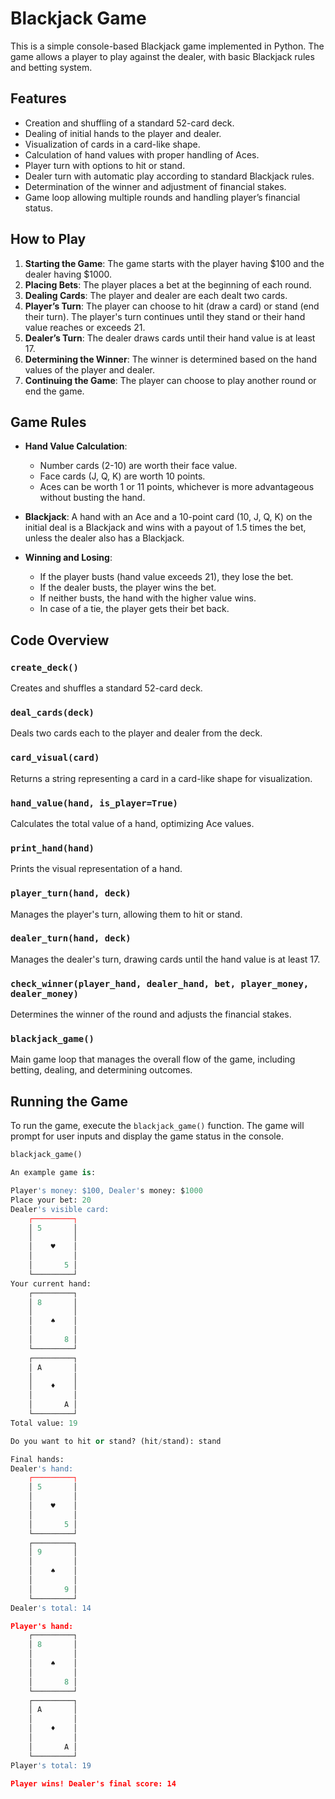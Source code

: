 # Blackjack Game

This is a simple console-based Blackjack game implemented in Python. The game allows a player to play against the dealer, with basic Blackjack rules and betting system. 

## Features

- Creation and shuffling of a standard 52-card deck.
- Dealing of initial hands to the player and dealer.
- Visualization of cards in a card-like shape.
- Calculation of hand values with proper handling of Aces.
- Player turn with options to hit or stand.
- Dealer turn with automatic play according to standard Blackjack rules.
- Determination of the winner and adjustment of financial stakes.
- Game loop allowing multiple rounds and handling player’s financial status.

## How to Play

1. **Starting the Game**: The game starts with the player having $100 and the dealer having $1000.
2. **Placing Bets**: The player places a bet at the beginning of each round.
3. **Dealing Cards**: The player and dealer are each dealt two cards.
4. **Player’s Turn**: The player can choose to hit (draw a card) or stand (end their turn). The player's turn continues until they stand or their hand value reaches or exceeds 21.
5. **Dealer’s Turn**: The dealer draws cards until their hand value is at least 17.
6. **Determining the Winner**: The winner is determined based on the hand values of the player and dealer.
7. **Continuing the Game**: The player can choose to play another round or end the game.

## Game Rules

- **Hand Value Calculation**: 
  - Number cards (2-10) are worth their face value.
  - Face cards (J, Q, K) are worth 10 points.
  - Aces can be worth 1 or 11 points, whichever is more advantageous without busting the hand.
  
- **Blackjack**: A hand with an Ace and a 10-point card (10, J, Q, K) on the initial deal is a Blackjack and wins with a payout of 1.5 times the bet, unless the dealer also has a Blackjack.

- **Winning and Losing**: 
  - If the player busts (hand value exceeds 21), they lose the bet.
  - If the dealer busts, the player wins the bet.
  - If neither busts, the hand with the higher value wins.
  - In case of a tie, the player gets their bet back.

## Code Overview

### `create_deck()`
Creates and shuffles a standard 52-card deck.

### `deal_cards(deck)`
Deals two cards each to the player and dealer from the deck.

### `card_visual(card)`
Returns a string representing a card in a card-like shape for visualization.

### `hand_value(hand, is_player=True)`
Calculates the total value of a hand, optimizing Ace values.

### `print_hand(hand)`
Prints the visual representation of a hand.

### `player_turn(hand, deck)`
Manages the player's turn, allowing them to hit or stand.

### `dealer_turn(hand, deck)`
Manages the dealer's turn, drawing cards until the hand value is at least 17.

### `check_winner(player_hand, dealer_hand, bet, player_money, dealer_money)`
Determines the winner of the round and adjusts the financial stakes.

### `blackjack_game()`
Main game loop that manages the overall flow of the game, including betting, dealing, and determining outcomes.

## Running the Game

To run the game, execute the `blackjack_game()` function. The game will prompt for user inputs and display the game status in the console.

```python
blackjack_game()

An example game is:

Player's money: $100, Dealer's money: $1000
Place your bet: 20
Dealer's visible card:
    ┌─────────┐
    │ 5       │
    │         │
    │    ♥    │
    │         │
    │       5 │
    └─────────┘
Your current hand:
    ┌─────────┐
    │ 8       │
    │         │
    │    ♠    │
    │         │
    │       8 │
    └─────────┘
    ┌─────────┐
    │ A       │
    │         │
    │    ♦    │
    │         │
    │       A │
    └─────────┘
Total value: 19

Do you want to hit or stand? (hit/stand): stand

Final hands:
Dealer's hand:
    ┌─────────┐
    │ 5       │
    │         │
    │    ♥    │
    │         │
    │       5 │
    └─────────┘
    ┌─────────┐
    │ 9       │
    │         │
    │    ♠    │
    │         │
    │       9 │
    └─────────┘
Dealer's total: 14

Player's hand:
    ┌─────────┐
    │ 8       │
    │         │
    │    ♠    │
    │         │
    │       8 │
    └─────────┘
    ┌─────────┐
    │ A       │
    │         │
    │    ♦    │
    │         │
    │       A │
    └─────────┘
Player's total: 19

Player wins! Dealer's final score: 14

